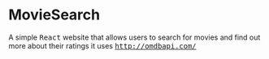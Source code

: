 # MovieSearch
A simple <kbd>React</kbd> website that allows users to search for movies and find out more about their ratings it uses <kbd>http://omdbapi.com/</kbd>
